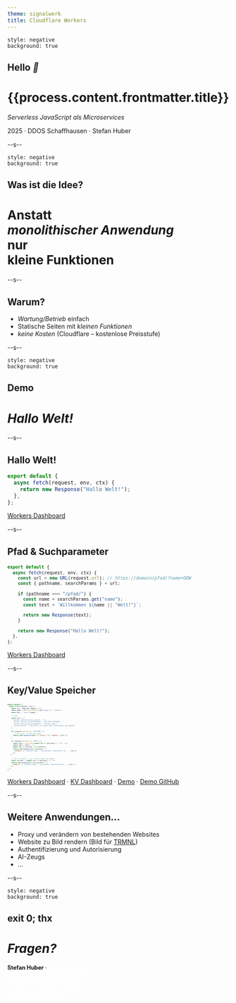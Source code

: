 ```yaml
---
theme: signalwerk
title: Cloudflare Workers
---
```


```fm
style: negative
background: true
```

## Hello _👋_

# {{process.content.frontmatter.title}}

_Serverless JavaScript als Microservices_

<footer>

2025 · DDOS Schaffhausen · Stefan Huber

</footer>

--s--

```fm
style: negative
background: true
```

## Was ist die Idee?

# Anstatt <br> _monolithischer Anwendung_ <br>nur <br>**kleine Funktionen**

--s--

## Warum?

- _Wartung/Betrieb_ einfach
- Statische Seiten mit _kleinen Funktionen_
- _keine Kosten_ (Cloudflare – kostenlose Preisstufe)

--s--

```fm
style: negative
background: true
```

## Demo

# _Hallo Welt!_

--s--

## Hallo Welt!

```js
export default {
  async fetch(request, env, ctx) {
    return new Response("Hallo Welt!");
  },
};
```

<footer>

[Workers Dashboard](https://dash.cloudflare.com/?to=/:account/workers-and-pages)

</footer>

--s--

## Pfad & Suchparameter

<small>

```js
export default {
  async fetch(request, env, ctx) {
    const url = new URL(request.url); // https://domain/pfad/?name=ODW
    const { pathname, searchParams } = url;

    if (pathname === "/pfad/") {
      const name = searchParams.get("name");
      const text = `Willkommen ${name || "Welt!"}`;

      return new Response(text);
    }

    return new Response("Hallo Welt!");
  },
};
```

</small>

<footer>

[Workers Dashboard](https://dash.cloudflare.com/?to=/:account/workers-and-pages)

</footer>

--s--

## Key/Value Speicher

<div style="font-size: 0.3em;">

```js
export default {
  async fetch(request, env) {
    const url = new URL(request.url);
    const page = url.searchParams.get("page") || "default";
    const key = `count:${page}`;

    // CORS
    const cors = {
      "access-control-allow-origin": "*",
      "access-control-allow-methods": "GET,POST,OPTIONS",
      "access-control-allow-headers": "content-type",
      "cache-control": "no-store, no-cache, must-revalidate, max-age=0",
    };

    if (request.method === "OPTIONS") {
      // Preflight: do NOT increment
      return new Response(null, { status: 204, headers: cors });
    }

    if (request.method === "POST") {
      const prev = parseInt((await env.KV.get(key)) || "0", 10);
      const next = prev + 1;
      await env.KV.put(key, String(next));
      return new Response(String(next), {
        headers: { "content-type": "text/plain; charset=utf-8", ...cors },
      });
    }

    // GET (or HEAD) → just read without increment
    const current = (await env.KV.get(key)) || "0";
    return new Response(String(current), {
      headers: { "content-type": "text/plain; charset=utf-8", ...cors },
    });
  },
};
```

</div>

<footer>

[Workers Dashboard](https://dash.cloudflare.com/?to=/:account/workers-and-pages)
<span> · </span>
[KV Dashboard](https://dash.cloudflare.com/?to=/:account/workers/kv/namespaces)
<span> · </span>
[Demo](https://signalwerk.github.io/lightning-talk-cloudflare-worker-demo/)
<span> · </span>
[Demo GitHub](https://github.com/signalwerk/lightning-talk-cloudflare-worker-demo)

</footer>

--s--

## Weitere Anwendungen...

- Proxy und verändern von bestehenden Websites
- Website zu Bild rendern (Bild für [TRMNL](https://usetrmnl.com/))
- Authentifizierung und Autorisierung
- AI-Zeugs
- ...

--s--

```fm
style: negative
background: true
```

## exit 0; thx

# _Fragen?_

<style>
  .contact-links {
    padding-bottom: 1rem;
    font-size: .8rem;
  }
  .contact-links a {
    color: white;
  }
  .contact-links a:after {
    display: none;
  }
</style>

<footer class="contact-links">

**Stefan Huber** · sh@signalwerk.ch  
[mastodon.social/@signalwerk](https://mastodon.social/@signalwerk)  
[instagram.com/signalwerk](https://instagram.com/signalwerk)  
[linkedin.com/in/signalwerk](https://linkedin.com/in/signalwerk)  
[github.com/signalwerk](https://github.com/signalwerk)

</footer>

